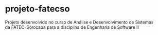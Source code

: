 # projeto-fatecso
Projeto desenvolvido no curso de Análise e Desenvolvimento de Sistemas da FATEC-Sorocaba para a disciplina de Engenharia de Software II
